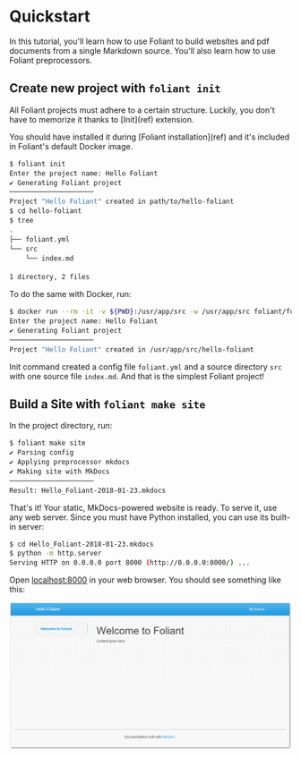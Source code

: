 # Quickstart

In this tutorial, you'll learn how to use Foliant to build websites and pdf documents from a single Markdown source. You'll also learn how to use Foliant preprocessors.


## Create new  project with `foliant init`

All Foliant projects must adhere to a certain structure. Luckily, you don't have to memorize it thanks to [Init](<macro pandoc="#foliantcontrib-init" mkdocs="cli/init.md">ref</macro>) extension.

You should have installed it during [Foliant installation](<macro pandoc="#installation" mkdocs="installation.md">ref</macro>) and it's included in Foliant's default Docker image.

```bash
$ foliant init
Enter the project name: Hello Foliant
✔ Generating Foliant project
─────────────────────
Project "Hello Foliant" created in path/to/hello-foliant
$ cd hello-foliant
$ tree
.
├── foliant.yml
└── src
    └── index.md

1 directory, 2 files
```

To do the same with Docker, run:

```bash
$ docker run --rm -it -v ${PWD}:/usr/app/src -w /usr/app/src foliant/foliant init
Enter the project name: Hello Foliant
✔ Generating Foliant project
─────────────────────
Project "Hello Foliant" created in /usr/app/src/hello-foliant
```

Init command created a config file `foliant.yml` and a source directory `src` with one source file `index.md`. And that is the simplest Foliant project!


## Build a Site with `foliant make site`

In the project directory, run:

```bash
$ foliant make site
✔ Parsing config
✔ Applying preprocessor mkdocs
✔ Making site with MkDocs
─────────────────────
Result: Hello_Foliant-2018-01-23.mkdocs
```

That's it! Your static, MkDocs-powered website is ready. To serve it, use any web server. Since you must have Python installed, you can use its built-in server:

```bash
$ cd Hello_Foliant-2018-01-23.mkdocs
$ python -m http.server
Serving HTTP on 0.0.0.0 port 8000 (http://0.0.0.0:8000/) ...
```

Open [localhost:8000](http://localhost:8000) in your web browser. You should see something like this:

![Basic Foliant project build with MkDocs](_img/basic-mkdocs.png)
